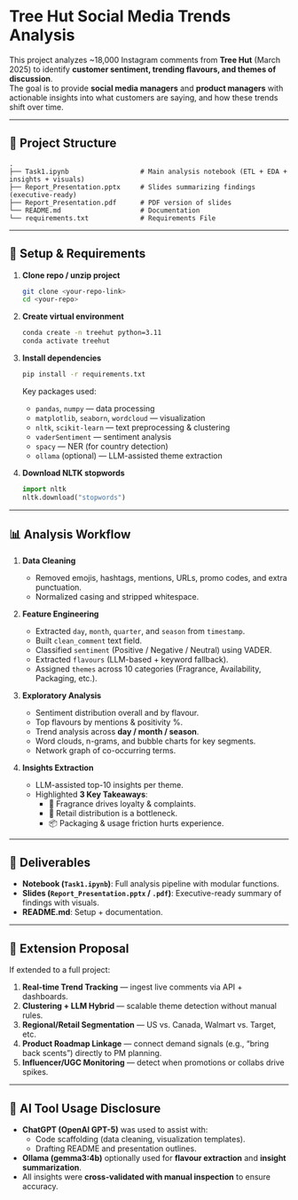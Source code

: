 # Tree Hut Social Media Trends Analysis

This project analyzes ~18,000 Instagram comments from **Tree Hut** (March 2025) to identify **customer sentiment, trending flavours, and themes of discussion**.  
The goal is to provide **social media managers** and **product managers** with actionable insights into what customers are saying, and how these trends shift over time.

---

## 📂 Project Structure
```
.
├── Task1.ipynb                  # Main analysis notebook (ETL + EDA + insights + visuals)
├── Report_Presentation.pptx     # Slides summarizing findings (executive-ready)
├── Report_Presentation.pdf      # PDF version of slides
└── README.md                    # Documentation
└── requirements.txt             # Requirements File
```

---

## 🚀 Setup & Requirements

1. **Clone repo / unzip project**
   ```bash
   git clone <your-repo-link>
   cd <your-repo>
   ```

2. **Create virtual environment**
   ```bash
   conda create -n treehut python=3.11
   conda activate treehut
   ```

3. **Install dependencies**
   ```bash
   pip install -r requirements.txt
   ```

   Key packages used:
   - `pandas`, `numpy` — data processing
   - `matplotlib`, `seaborn`, `wordcloud` — visualization
   - `nltk`, `scikit-learn` — text preprocessing & clustering
   - `vaderSentiment` — sentiment analysis
   - `spacy` — NER (for country detection)
   - `ollama` (optional) — LLM-assisted theme extraction

4. **Download NLTK stopwords**
   ```python
   import nltk
   nltk.download("stopwords")
   ```

---

## 📊 Analysis Workflow

1. **Data Cleaning**
   - Removed emojis, hashtags, mentions, URLs, promo codes, and extra punctuation.
   - Normalized casing and stripped whitespace.

2. **Feature Engineering**
   - Extracted `day`, `month`, `quarter`, and `season` from `timestamp`.
   - Built `clean_comment` text field.
   - Classified `sentiment` (Positive / Negative / Neutral) using VADER.
   - Extracted `flavours` (LLM-based + keyword fallback).
   - Assigned `themes` across 10 categories (Fragrance, Availability, Packaging, etc.).

3. **Exploratory Analysis**
   - Sentiment distribution overall and by flavour.
   - Top flavours by mentions & positivity %.
   - Trend analysis across **day / month / season**.
   - Word clouds, n-grams, and bubble charts for key segments.
   - Network graph of co-occurring terms.

4. **Insights Extraction**
   - LLM-assisted top-10 insights per theme.
   - Highlighted **3 Key Takeaways**:
     - 🌸 Fragrance drives loyalty & complaints.  
     - 🏪 Retail distribution is a bottleneck.  
     - 📦 Packaging & usage friction hurts experience.  

---

## 📑 Deliverables

- **Notebook (`Task1.ipynb`)**: Full analysis pipeline with modular functions.
- **Slides (`Report_Presentation.pptx` / `.pdf`)**: Executive-ready summary of findings with visuals.
- **README.md**: Setup + documentation.

---

## 🔮 Extension Proposal

If extended to a full project:
1. **Real-time Trend Tracking** — ingest live comments via API + dashboards.
2. **Clustering + LLM Hybrid** — scalable theme detection without manual rules.
3. **Regional/Retail Segmentation** — US vs. Canada, Walmart vs. Target, etc.
4. **Product Roadmap Linkage** — connect demand signals (e.g., “bring back scents”) directly to PM planning.
5. **Influencer/UGC Monitoring** — detect when promotions or collabs drive spikes.

---

## 🤖 AI Tool Usage Disclosure
- **ChatGPT (OpenAI GPT-5)** was used to assist with:
  - Code scaffolding (data cleaning, visualization templates).
  - Drafting README and presentation outlines.
- **Ollama (gemma3:4b)** optionally used for **flavour extraction** and **insight summarization**.
- All insights were **cross-validated with manual inspection** to ensure accuracy.
